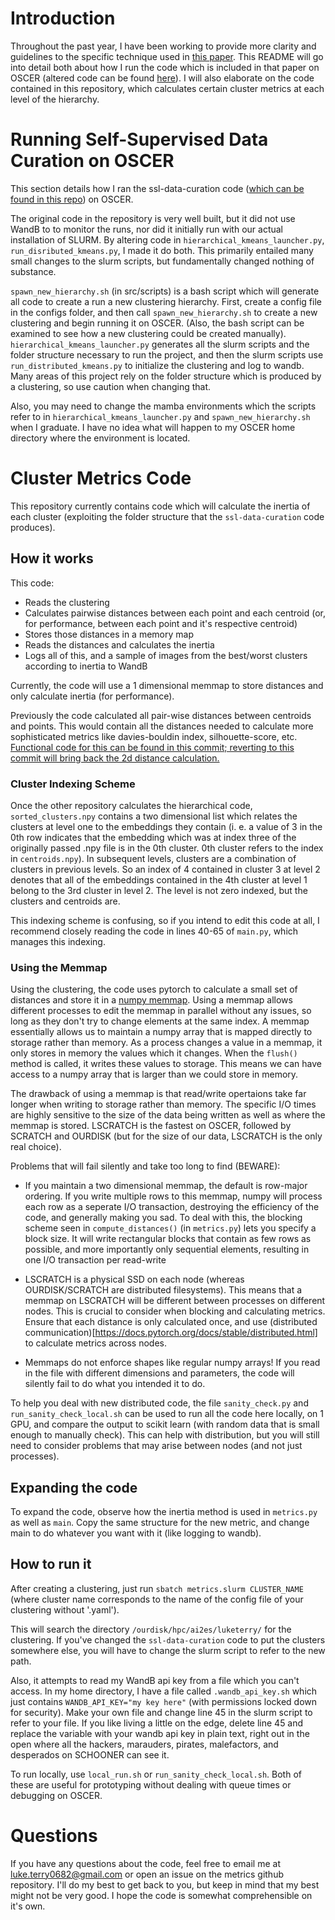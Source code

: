 # Introduction

Throughout the past year, I have been working to provide more clarity and guidelines to the specific technique used in [this paper](https://arxiv.org/abs/2405.15613). This README will go into detail both about how I run the code which is included in that paper on OSCER (altered code can be found [here](https://github.com/luketerry0/ssl-data-curation)). I will also elaborate on the code contained in this repository, which calculates certain cluster metrics at each level of the hierarchy.

# Running Self-Supervised Data Curation on OSCER

This section details how I ran the ssl-data-curation code ([which can be found in this repo](https://github.com/luketerry0/ssl-data-curation)) on OSCER.

The original code in the repository is very well built, but it did not use WandB to to monitor the runs, nor did it initially run with our actual installation of SLURM. By altering code in `hierarchical_kmeans_launcher.py`, `run_disributed_kmeans.py`, I made it do both. This primarily entailed many small changes to the slurm scripts, but fundamentally changed nothing of substance. 

`spawn_new_hierarchy.sh` (in src/scripts) is a bash script which will generate all code to create a run a new clustering hierarchy. First, create a config file in the configs folder, and then call `spawn_new_hierarchy.sh` to create a new clustering and begin running it on OSCER. (Also, the bash script can be examined to see how a new clustering could be created manually). `hierarchical_kmeans_launcher.py` generates all the slurm scripts and the folder structure necessary to run the project, and then the slurm scripts use `run_distributed_kmeans.py` to initialize the clustering and log to wandb. Many areas of this project rely on the folder structure which is produced by a clustering, so use caution when changing that.

Also, you may need to change the mamba environments which the scripts refer to in `hierarchical_kmeans_launcher.py` and `spawn_new_hierarchy.sh` when I graduate. I have no idea what will happen to my OSCER home directory where the environment is located.

# Cluster Metrics Code

This repository currently contains code which will calculate the inertia of each cluster (exploiting the folder structure that the `ssl-data-curation` code produces). 

## How it works

This code:
- Reads the clustering
- Calculates pairwise distances between each point and each centroid (or, for performance, between each point and it's respective centroid)
- Stores those distances in a memory map
- Reads the distances and calculates the inertia
- Logs all of this, and a sample of images from the best/worst clusters according to inertia to WandB

Currently, the code will use a 1 dimensional memmap to store distances and only calculate inertia (for performance). 

Previously the code calculated all pair-wise distances between centroids and points. This would contain all the distances needed to calculate more sophisticated metrics like davies-bouldin index, silhouette-score, etc. [Functional code for this can be found in this commit; reverting to this commit will bring back the 2d distance calculation.](https://github.com/luketerry0/cluster-metrics/commit/c037cfea80d6430dd0be24054acaf38fa88785a1)

### Cluster Indexing Scheme
Once the other repository calculates the hierarchical code, `sorted_clusters.npy` contains a two dimensional list which relates the clusters at level one to the embeddings they contain (i. e. a value of 3 in the 0th row indicates that the embedding which was at index three of the originally passed .npy file is in the 0th cluster. 0th cluster refers to the index in `centroids.npy`). In subsequent levels, clusters are a combination of clusters in previous levels. So an index of 4 contained in cluster 3 at level 2 denotes that all of the embeddings contained in the 4th cluster at level 1 belong to the 3rd cluster in level 2. The level is not zero indexed, but the clusters and centroids are.

This indexing scheme is confusing, so if you intend to edit this code at all, I recommend closely reading the code in lines 40-65 of `main.py`, which manages this indexing. 

### Using the Memmap
Using the clustering, the code uses pytorch to calculate a small set of distances and store it in a [numpy memmap](https://numpy.org/doc/stable/reference/generated/numpy.memmap.html). Using a memmap allows different processes to edit the memmap in parallel without any issues, so long as they don't try to change elements at the same index. A memmap essentially allows us to maintain a numpy array that is mapped directly to storage rather than memory. As a process changes a value in a memmap, it only stores in memory the values which it changes. When the `flush()` method is called, it writes these values to storage. This means we can have access to a numpy array that is larger than we could store in memory.

The drawback of using a memmap is that read/write opertaions take far longer when writing to storage rather than memory. The specific I/O times are highly sensitive to the size of the data being written as well as where the memmap is stored. LSCRATCH is the fastest on OSCER, followed by SCRATCH and OURDISK (but for the size of our data, LSCRATCH is the only real choice). 

Problems that will fail silently and take too long to find (BEWARE):

- If you maintain a two dimensional memmap, the default is row-major ordering. If you write multiple rows to this memmap, numpy will process each row as a seperate I/O transaction, destroying the efficiency of the code, and generally making you sad. To deal with this, the blocking scheme seen in `compute_distances()` (in `metrics.py`) lets you specify a block size. It will write rectangular blocks that contain as few rows as possible, and more importantly only sequential elements, resulting in one I/O transaction per read-write

- LSCRATCH is a physical SSD on each node (whereas OURDISK/SCRATCH are distributed filesystems). This means that a memmap on LSCRATCH will be different between processes on different nodes. This is crucial to consider when blocking and calculating metrics. Ensure that each distance is only calculated once, and use (distributed communication)[https://docs.pytorch.org/docs/stable/distributed.html] to calculate metrics across nodes. 

- Memmaps do not enforce shapes like regular numpy arrays! If you read in the file with different dimensions and parameters, the code will silently fail to do what you intended it to do.

To help you deal with new distributed code, the file `sanity_check.py` and `run_sanity_check_local.sh` can be used to run all the code here locally, on 1 GPU, and compare the output to scikit learn (with random data that is small enough to manually check). This can help with distribution, but you will still need to consider problems that may arise between nodes (and not just processes).

## Expanding the code

To expand the code, observe how the inertia method is used in `metrics.py` as well as `main`. Copy the same structure for the new metric, and change main to do whatever you want with it (like logging to wandb). 

## How to run it

After creating a clustering, just run `sbatch metrics.slurm CLUSTER_NAME` (where cluster name corresponds to the name of the config file of your clustering without '.yaml').

This will search the directory `/ourdisk/hpc/ai2es/luketerry/` for the clustering. If you've changed the `ssl-data-curation` code to put the clusters somewhere else, you will have to change the slurm script to refer to the new path.

Also, it attempts to read my WandB api key from a file which you can't access. In my home directory, I have a file called `.wandb_api_key.sh` which just contains `WANDB_API_KEY="my key here"` (with permissions locked down for security). Make your own file and change line 45 in the slurm script to refer to your file. If you like living a little on the edge, delete line 45 and replace the variable with your wandb api key in plain text, right out in the open where all the hackers, marauders, pirates, malefactors, and desperados on SCHOONER can see it. 

To run locally, use `local_run.sh` or `run_sanity_check_local.sh`. Both of these are useful for prototyping without dealing with queue times or debugging on OSCER. 

# Questions

If you have any questions about the code, feel free to email me at luke.terry0682@gmail.com or open an issue on the metrics github repository. I'll do my best to get back to you, but keep in mind that my best might not be very good. I hope the code is somewhat comprehensible on it's own. 


